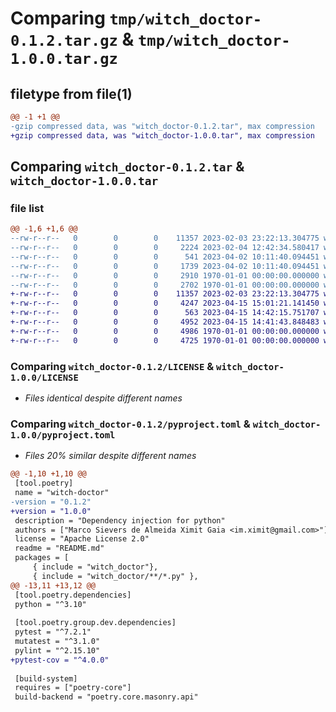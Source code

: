 # Comparing `tmp/witch_doctor-0.1.2.tar.gz` & `tmp/witch_doctor-1.0.0.tar.gz`

## filetype from file(1)

```diff
@@ -1 +1 @@
-gzip compressed data, was "witch_doctor-0.1.2.tar", max compression
+gzip compressed data, was "witch_doctor-1.0.0.tar", max compression
```

## Comparing `witch_doctor-0.1.2.tar` & `witch_doctor-1.0.0.tar`

### file list

```diff
@@ -1,6 +1,6 @@
--rw-r--r--   0        0        0    11357 2023-02-03 23:22:13.304775 witch_doctor-0.1.2/LICENSE
--rw-r--r--   0        0        0     2224 2023-02-04 12:42:34.580417 witch_doctor-0.1.2/README.md
--rw-r--r--   0        0        0      541 2023-04-02 10:11:40.094451 witch_doctor-0.1.2/pyproject.toml
--rw-r--r--   0        0        0     1739 2023-04-02 10:11:40.094451 witch_doctor-0.1.2/witch_doctor/__init__.py
--rw-r--r--   0        0        0     2910 1970-01-01 00:00:00.000000 witch_doctor-0.1.2/setup.py
--rw-r--r--   0        0        0     2702 1970-01-01 00:00:00.000000 witch_doctor-0.1.2/PKG-INFO
+-rw-r--r--   0        0        0    11357 2023-02-03 23:22:13.304775 witch_doctor-1.0.0/LICENSE
+-rw-r--r--   0        0        0     4247 2023-04-15 15:01:21.141450 witch_doctor-1.0.0/README.md
+-rw-r--r--   0        0        0      563 2023-04-15 14:42:15.751707 witch_doctor-1.0.0/pyproject.toml
+-rw-r--r--   0        0        0     4952 2023-04-15 14:41:43.848483 witch_doctor-1.0.0/witch_doctor/__init__.py
+-rw-r--r--   0        0        0     4986 1970-01-01 00:00:00.000000 witch_doctor-1.0.0/setup.py
+-rw-r--r--   0        0        0     4725 1970-01-01 00:00:00.000000 witch_doctor-1.0.0/PKG-INFO
```

### Comparing `witch_doctor-0.1.2/LICENSE` & `witch_doctor-1.0.0/LICENSE`

 * *Files identical despite different names*

### Comparing `witch_doctor-0.1.2/pyproject.toml` & `witch_doctor-1.0.0/pyproject.toml`

 * *Files 20% similar despite different names*

```diff
@@ -1,10 +1,10 @@
 [tool.poetry]
 name = "witch-doctor"
-version = "0.1.2"
+version = "1.0.0"
 description = "Dependency injection for python"
 authors = ["Marco Sievers de Almeida Ximit Gaia <im.ximit@gmail.com>"]
 license = "Apache License 2.0"
 readme = "README.md"
 packages = [
     { include = "witch_doctor"},
     { include = "witch_doctor/**/*.py" },
@@ -13,11 +13,12 @@
 [tool.poetry.dependencies]
 python = "^3.10"
 
 [tool.poetry.group.dev.dependencies]
 pytest = "^7.2.1"
 mutatest = "^3.1.0"
 pylint = "^2.15.10"
+pytest-cov = "^4.0.0"
 
 [build-system]
 requires = ["poetry-core"]
 build-backend = "poetry.core.masonry.api"
```

